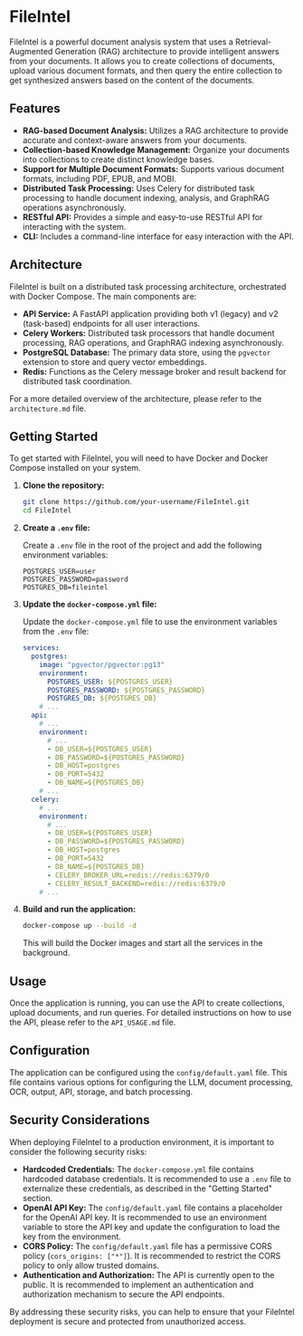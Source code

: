 # FileIntel

FileIntel is a powerful document analysis system that uses a Retrieval-Augmented Generation (RAG) architecture to provide intelligent answers from your documents. It allows you to create collections of documents, upload various document formats, and then query the entire collection to get synthesized answers based on the content of the documents.

## Features

*   **RAG-based Document Analysis:** Utilizes a RAG architecture to provide accurate and context-aware answers from your documents.
*   **Collection-based Knowledge Management:** Organize your documents into collections to create distinct knowledge bases.
*   **Support for Multiple Document Formats:** Supports various document formats, including PDF, EPUB, and MOBI.
*   **Distributed Task Processing:** Uses Celery for distributed task processing to handle document indexing, analysis, and GraphRAG operations asynchronously.
*   **RESTful API:** Provides a simple and easy-to-use RESTful API for interacting with the system.
*   **CLI:** Includes a command-line interface for easy interaction with the API.

## Architecture

FileIntel is built on a distributed task processing architecture, orchestrated with Docker Compose. The main components are:

*   **API Service:** A FastAPI application providing both v1 (legacy) and v2 (task-based) endpoints for all user interactions.
*   **Celery Workers:** Distributed task processors that handle document processing, RAG operations, and GraphRAG indexing asynchronously.
*   **PostgreSQL Database:** The primary data store, using the `pgvector` extension to store and query vector embeddings.
*   **Redis:** Functions as the Celery message broker and result backend for distributed task coordination.

For a more detailed overview of the architecture, please refer to the `architecture.md` file.

## Getting Started

To get started with FileIntel, you will need to have Docker and Docker Compose installed on your system.

1.  **Clone the repository:**

    ```bash
    git clone https://github.com/your-username/FileIntel.git
    cd FileIntel
    ```

2.  **Create a `.env` file:**

    Create a `.env` file in the root of the project and add the following environment variables:

    ```
    POSTGRES_USER=user
    POSTGRES_PASSWORD=password
    POSTGRES_DB=fileintel
    ```

3.  **Update the `docker-compose.yml` file:**

    Update the `docker-compose.yml` file to use the environment variables from the `.env` file:

    ```yaml
    services:
      postgres:
        image: "pgvector/pgvector:pg13"
        environment:
          POSTGRES_USER: ${POSTGRES_USER}
          POSTGRES_PASSWORD: ${POSTGRES_PASSWORD}
          POSTGRES_DB: ${POSTGRES_DB}
        # ...
      api:
        # ...
        environment:
          # ...
          - DB_USER=${POSTGRES_USER}
          - DB_PASSWORD=${POSTGRES_PASSWORD}
          - DB_HOST=postgres
          - DB_PORT=5432
          - DB_NAME=${POSTGRES_DB}
        # ...
      celery:
        # ...
        environment:
          # ...
          - DB_USER=${POSTGRES_USER}
          - DB_PASSWORD=${POSTGRES_PASSWORD}
          - DB_HOST=postgres
          - DB_PORT=5432
          - DB_NAME=${POSTGRES_DB}
          - CELERY_BROKER_URL=redis://redis:6379/0
          - CELERY_RESULT_BACKEND=redis://redis:6379/0
        # ...
    ```

4.  **Build and run the application:**

    ```bash
    docker-compose up --build -d
    ```

    This will build the Docker images and start all the services in the background.

## Usage

Once the application is running, you can use the API to create collections, upload documents, and run queries. For detailed instructions on how to use the API, please refer to the `API_USAGE.md` file.

## Configuration

The application can be configured using the `config/default.yaml` file. This file contains various options for configuring the LLM, document processing, OCR, output, API, storage, and batch processing.

## Security Considerations

When deploying FileIntel to a production environment, it is important to consider the following security risks:

*   **Hardcoded Credentials:** The `docker-compose.yml` file contains hardcoded database credentials. It is recommended to use a `.env` file to externalize these credentials, as described in the "Getting Started" section.
*   **OpenAI API Key:** The `config/default.yaml` file contains a placeholder for the OpenAI API key. It is recommended to use an environment variable to store the API key and update the configuration to load the key from the environment.
*   **CORS Policy:** The `config/default.yaml` file has a permissive CORS policy (`cors_origins: ["*"]`). It is recommended to restrict the CORS policy to only allow trusted domains.
*   **Authentication and Authorization:** The API is currently open to the public. It is recommended to implement an authentication and authorization mechanism to secure the API endpoints.

By addressing these security risks, you can help to ensure that your FileIntel deployment is secure and protected from unauthorized access.

